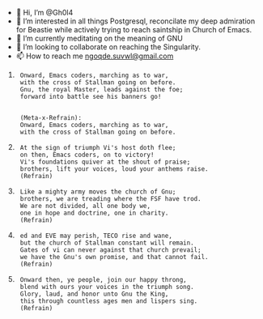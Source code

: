 - 👋 Hi, I’m @Gh0l4
- 👀 I’m interested in all things Postgresql, reconcilate my deep admiration for Beastie while actively trying to reach saintship in Church of Emacs.
- 🌱 I’m currently meditating on the meaning of GNU
- 💞️ I’m looking to collaborate on reaching the Singularity.
- 📫 How to reach me ngoqde.suvwl@gmail.com


1.      Onward, Emacs coders, marching as to war, 
        with the cross of Stallman going on before. 
        Gnu, the royal Master, leads against the foe; 
        forward into battle see his banners go! 


        (Meta-x-Refrain): 
        Onward, Emacs coders, marching as to war, 
        with the cross of Stallman going on before. 


2.      At the sign of triumph Vi's host doth flee; 
        on then, Emacs coders, on to victory! 
        Vi's foundations quiver at the shout of praise; 
        brothers, lift your voices, loud your anthems raise. 
        (Refrain) 


3.      Like a mighty army moves the church of Gnu; 
        brothers, we are treading where the FSF have trod. 
        We are not divided, all one body we, 
        one in hope and doctrine, one in charity. 
        (Refrain) 


4.      ed and EVE may perish, TECO rise and wane, 
        but the church of Stallman constant will remain. 
        Gates of vi can never against that church prevail; 
        we have the Gnu's own promise, and that cannot fail. 
        (Refrain) 


5.      Onward then, ye people, join our happy throng, 
        blend with ours your voices in the triumph song. 
        Glory, laud, and honor unto Gnu the King, 
        this through countless ages men and lispers sing. 
        (Refrain) 
